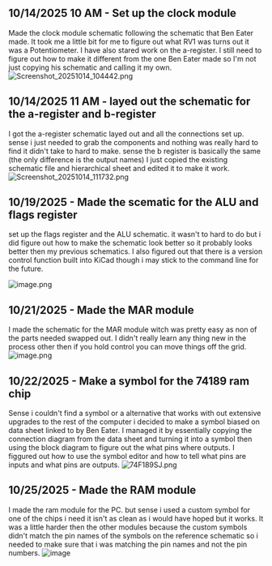 <!--
  ===================    !!READ THIS NOTICE!!   ====================
  DO NOT edit this file manually. Your changes WILL BE OVERWRITTEN!
  This journal is auto generated and updated by Hack Club Blueprint.
  To edit this file, please edit your journal entries on Blueprint.
  ==================================================================
-->

## 10/14/2025 10 AM - Set up the clock module  

Made the clock module schematic following the schematic that Ben Eater made. It took me a little bit for me to figure out what RV1 was turns out it was a Potentiometer. I have also stared work on the a-register. I still need to figure out how to make it different from the one Ben Eater made so I'm not just copying his schematic and calling it my own. ![Screenshot_20251014_104442.png](https://blueprint.hackclub.com/user-attachments/blobs/proxy/eyJfcmFpbHMiOnsiZGF0YSI6MjIwMywicHVyIjoiYmxvYl9pZCJ9fQ==--0414950fb8ee1dacb4ae17ba9ccf1d42f8d0abc1/Screenshot_20251014_104442.png)  

## 10/14/2025 11 AM - layed out the schematic for the a-register and b-register  

I got the a-register schematic layed out and all the connections set up. sense i just needed to grab the components and nothing was really hard to find it didn't take to hard to make. sense the b register is basically the same (the only difference is the output names) I just copied the existing schematic file and hierarchical sheet and edited it to make it work.
![Screenshot_20251014_111732.png](https://blueprint.hackclub.com/user-attachments/blobs/proxy/eyJfcmFpbHMiOnsiZGF0YSI6MjIxMywicHVyIjoiYmxvYl9pZCJ9fQ==--503a58eb351ad3e66d941f6c948d3f7b6ec3daad/Screenshot_20251014_111732.png)  

## 10/19/2025 - Made the scematic for the ALU and flags register  

set up the flags register and the ALU schematic. it wasn't to hard to do but i did figure out how to make the schematic look better so it probably looks better then my previous schematics. I also figured out that there is a version control function built into KiCad though i may stick to the command line for the future.

![image.png](https://blueprint.hackclub.com/user-attachments/blobs/proxy/eyJfcmFpbHMiOnsiZGF0YSI6MzU0MCwicHVyIjoiYmxvYl9pZCJ9fQ==--edb4d5dab8a4c14b641bf7c07b2b16b2de5177f0/image.png)
  

## 10/21/2025 - Made the MAR module  

I made the schematic for the MAR module witch was pretty easy as non of the parts needed swapped out. I didn't really learn any thing new in the process other then if you hold control you can move things off the grid.
![image.png](https://blueprint.hackclub.com/user-attachments/blobs/proxy/eyJfcmFpbHMiOnsiZGF0YSI6NDI2MiwicHVyIjoiYmxvYl9pZCJ9fQ==--aeb01d592da6778ed581c8fa601a26a26e73ff8c/image.png)
  

## 10/22/2025 - Make a symbol for the 74189 ram chip  

Sense i couldn't find a symbol or a alternative that works with out extensive upgrades to the rest of the computer i decided to make a symbol biased on data sheet linked to by Ben Eater.
I managed it by essentially copying the connection diagram from the data sheet and turning it into a symbol then using the block diagram to figure out the what pins where outputs.
I figgured out how to use the symbol editor and how to tell what pins are inputs and what pins are outputs.
![74F189SJ.png](https://blueprint.hackclub.com/user-attachments/blobs/proxy/eyJfcmFpbHMiOnsiZGF0YSI6NDUwNCwicHVyIjoiYmxvYl9pZCJ9fQ==--89dc7ce9dd2e05fb48278ff53f9645d6629169de/74F189SJ.png)
  

## 10/25/2025 - Made the RAM module  

I made the ram module for the PC. but sense i used a custom symbol for one of the chips i need it isn't as clean as i would have hoped but it works.
It was a little harder then the other modules because the custom symbols didn't match the pin names of the symbols on the reference schematic so i needed to make sure that i was matching the pin names and not the pin numbers.
![image](https://blueprint.hackclub.com/user-attachments/blobs/proxy/eyJfcmFpbHMiOnsiZGF0YSI6NTU3OCwicHVyIjoiYmxvYl9pZCJ9fQ==--4c8a7bb9ea4240db2bd383e1365923daa1d4a5b4/image.png)
  

